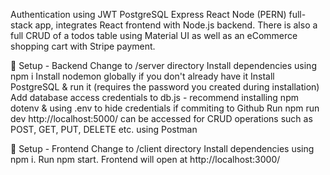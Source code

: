 Authentication using JWT
PostgreSQL Express React Node (PERN) full-stack app, integrates React frontend with Node.js backend.
There is also a full CRUD of a todos table using Material UI as well as an eCommerce shopping cart with Stripe payment.

💾 Setup - Backend
Change to /server directory
Install dependencies using npm i
Install nodemon globally if you don't already have it
Install PostgreSQL & run it (requires the password you created during installation)
Add database access credentials to db.js - recommend installing npm dotenv & using .env to hide credentials if commiting to Github
Run npm run dev
http://localhost:5000/ can be accessed for CRUD operations such as POST, GET, PUT, DELETE etc. using Postman

💾 Setup - Frontend
Change to /client directory
Install dependencies using npm i.
Run npm start. Frontend will open at http://localhost:3000/
